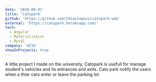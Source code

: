 ```yaml
---
date: '2018-09-01'
title: 'Catopark'
github: 'https://github.com/thianlopezz/catopark-web'
external: 'https://catopark.herokuapp.com/'
tech:
  - Angular
  - Materializecss
  - Mysql
company: 'UCSG'
showInProjects: true
---
```


A little project I made on the university, Catopark is usefull for manage student's vehicles and its entrances and exits. Cato park notify the users when a thier cars enter or leave the parking lot.
